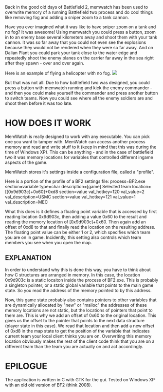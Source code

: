 Back in the good old days of Battlefield 2, memwatch has been used to overwrite memory of a running Battlefield two process and do cool things like removing fog and adding a sniper zoom to a tank cannon. 

Have you ever imagined what it was like to have sniper zoom on a tank and no fog? It was awesome! Using memwatch you could press a button, zoom in to an enemy base several kilometers away and shoot them with your tank cannon. It was so far away that you could not even see the explosions because they would not be rendered when they were so far away. And on Dalian Plant you could park your tank close to the water edge and repeatedly shoot the enemy planes on the carrier far away in the sea right after they spawn - over and over again. 

Here is an example of flying a helicopter with no fog. 
![](http://i.imgur.com/FzHFoWd.jpg)

But that was not all. Due to how battlefield two was designed, you could press a button with memwatch running and kick the enemy commander - and then you could make yourself the commander and press another button to switch teams. Now you could see where all the enemy soldiers are and shoot them before it was too late. 

HOW DOES IT WORK
================

MemWatch is really designed to work with any executable. You can pick one you want to tamper with. MemWatch can access another process memory and read and write stuff to it (keep in mind that this was during the time of Windows XP). This can be anything - and in the case of battlefield two it was memory locations for variables that controlled different ingame aspects of the game. 

MemWatch stores it's settings inside a configuration file, called a "profile". 

Here is a portion of the profile of a BF2 settings file: 
	process=BF2.exe
	section=variable
	type=char
	description=[game] Selected team
	location=[[0x9d903c]+0x60]+0xd8
	section=value
	val_hotkey=120
	val_value=2
	val_description=USMC
	section=value
	val_hotkey=121
	val_value=1
	val_description=MEC

What this does is it defines a floating point variable that is accessed by first reading location 0x9d903c, then adding a value 0x60 to the result and reading the memory location of [0x9d903c]+0x60. Then again add an offset of 0xd8 to that and finally read the location on the resulting address. The floating point value can be either 1 or 2, which specifies which team you are on in game. Incidently, this setting also controls which team members you see when you open the map. 

EXPLANATION
-----------
In order to understand why this is done this way, you have to think about how C structures are arranged in memory. In this case, the location 0x9d903c is a static locaiton inside the process of BF2.exe. This is probably a singleton pointer, or a static global variable that points to the main game state. So you read the address of the memory pointed to by this address. 

Now, this game state probably also contains pointers to other variables that are dynamically allocated by "new" or "malloc" the addresses of these memory locations are not static, but the locations of pointers that point to them are. This is why we add an offset of 0x60 to the original location. This gives us the offset to the pointer that points to the next data structure (player state in this case). We read that location and then add a new offset of 0xd8 in the map state to get the position of the variable that indicates current team your local client thinks you are on. Overwriting this memory location obviously makes the rest of the client code think that you are on a different team than the team you are actually on and act accordingly. 

EPILOGUE
========

The application is written in C with GTK for the gui. Tested on Windows XP with an old old version of BF2 (think 2008). 
